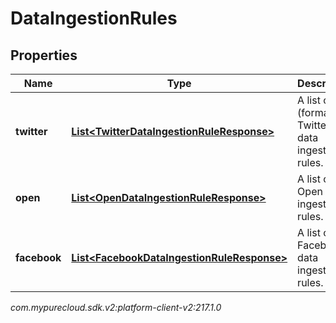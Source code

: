 # DataIngestionRules


## Properties

| Name | Type | Description | Notes |
| ------------ | ------------- | ------------- | ------------- |
| **twitter** | [**List&lt;TwitterDataIngestionRuleResponse&gt;**](TwitterDataIngestionRuleResponse) | A list of X (formally Twitter) data ingestion rules. |  [optional] |
| **open** | [**List&lt;OpenDataIngestionRuleResponse&gt;**](OpenDataIngestionRuleResponse) | A list of Open data ingestion rules. |  [optional] |
| **facebook** | [**List&lt;FacebookDataIngestionRuleResponse&gt;**](FacebookDataIngestionRuleResponse) | A list of Facebook data ingestion rules. |  [optional] |




_com.mypurecloud.sdk.v2:platform-client-v2:217.1.0_
